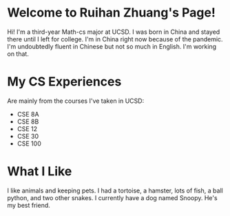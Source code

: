 # Welcome to Ruihan Zhuang's Page!
Hi! I'm a third-year Math-cs major at UCSD. I was born in China and stayed there until I left for college. I'm in China right now because of the pandemic.<br/>
I'm undoubtedly fluent in Chinese but not so much in English. I'm working on that.
# My CS Experiences
Are mainly from the courses I've taken in UCSD:
* CSE 8A
* CSE 8B
* CSE 12
* CSE 30
* CSE 100
# What I Like
I like animals and keeping pets. I had a tortoise, a hamster, lots of fish, a ball python, and two other snakes. I currently have a dog named Snoopy. He's my best friend.